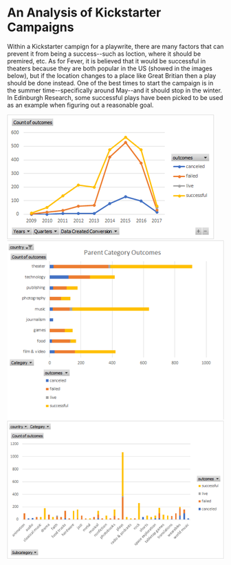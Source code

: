 # An Analysis of Kickstarter Campaigns
Within a Kickstarter campign for a playwrite, there are many factors that can prevent it from being a success--such as loction, where it should be premired, etc. As for Fever, it is believed that it would be successful in theaters because they are both popular in the US (showed in the images below), but if the location changes to a place like Great Britian then a play should be done instead. One of the best times to start the campaign is in the summer time--specifically around May--and it should stop in the winter. In Edinburgh Research, some successful plays have been picked to be used as an example when figuring out a reasonable goal. 

![Kickstarter_](https://github.com/staceykm321/kickstarter-analysis/blob/master/Kickstarter_.png)
![Kickstarter_Parent_Category_Outcomes](https://github.com/staceykm321/kickstarter-analysis/blob/master/Kickstarter_Parent_Category_Outcomes.png)
![Kickstarter_Subcategory_Outcomes](https://github.com/staceykm321/kickstarter-analysis/blob/master/Kickstarter_Subcategory_Outcomes.png)
